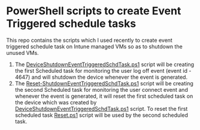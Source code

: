 # PowerShell scripts to create Event Triggered schedule tasks
This repo contains the scripts which I used recently to create event triggered schedule task on Intune managed VMs so as to shutdown the unused VMs.
1. The [DeviceShutdownEventTriggeredSchdTask.ps1](https://github.com/ashisharya65/My-PowerShell-Scripts/blob/main/WindowsMachines/ScheduledTask/EventTriggeredSchdTask/DeviceShutdownEventTriggeredSchdTask.ps1) script will be creating the first Scheduled task for monitoring the user log off event (event id - 4647) and will shutdown the device whenever the event is generated.
2. The [Reset-ShutdownEventTriggeredSchdTask.ps1](https://github.com/ashisharya65/My-PowerShell-Scripts/blob/main/WindowsMachines/ScheduledTask/EventTriggeredSchdTask/Reset-ShutdownEventTriggeredSchdTask.ps1) script will be creating the second Scheduled task for monitoring the user connect event and whenever the event is generated, it will reset the first scheduled task on the device which was created by [DeviceShutdownEventTriggeredSchdTask.ps1](https://github.com/ashisharya65/My-PowerShell-Scripts/blob/main/WindowsMachines/ScheduledTask/EventTriggeredSchdTask/DeviceShutdownEventTriggeredSchdTask.ps1) script. To reset the first scheduled task [Reset.ps1](https://github.com/ashisharya65/My-PowerShell-Scripts/blob/main/WindowsMachines/ScheduledTask/EventTriggeredSchdTask/Reset.ps1) script will be used by the second scheduled task.
